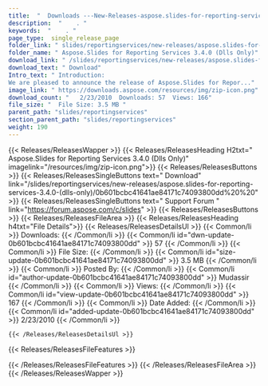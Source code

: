```yaml
---
title:  "  Downloads ---New-Releases-aspose.slides-for-reporting-services-3.4.0-(dlls-only) . " 
description:  "    . " 
keywords:  "    . " 
page_type:  single_release_page
folder_link: " slides/reportingservices/new-releases/aspose.slides-for-reporting-services-3.4.0-(dlls-only)/"
folder_name: " Aspose.Slides for Reporting Services 3.4.0 (Dlls Only)"
download_link: " /slides/reportingservices/new-releases/aspose.slides-for-reporting-services-3.4.0-(dlls-only)/0b601bcbc41641ae84171c74093800dd"
download_text: " Download"
Intro_text: " Introduction:
We are pleased to announce the release of Aspose.Slides for Repor..."
image_link: " https://downloads.aspose.com/resources/img/zip-icon.png"
download_count: "   2/23/2010  Downloads: 57  Views: 166"
file_size: "  File Size: 3.5 MB "
parent_path: "slides/reportingservices"
section_parent_path: "slides/reportingservices"
weight: 190 
---
```


{{< Releases/ReleasesWapper >}}
  {{< Releases/ReleasesHeading H2txt=" Aspose.Slides for Reporting Services 3.4.0 (Dlls Only)" imagelink="/resources/img/zip-icon.png">}}
  {{< Releases/ReleasesButtons >}}
    {{< Releases/ReleasesSingleButtons text=" Download" link="/slides/reportingservices/new-releases/aspose.slides-for-reporting-services-3.4.0-(dlls-only)/0b601bcbc41641ae84171c74093800dd%20%20" >}}
    {{< Releases/ReleasesSingleButtons text=" Support Forum " link="https://forum.aspose.com/c/slides" >}}
  {{< Releases/ReleasesButtons >}}
  {{< Releases/ReleasesFileArea >}}
    {{< Releases/ReleasesHeading h4txt="File Details">}}
    {{< Releases/ReleasesDetailsUl >}}
            {{< Common/li  >}} Downloads: {{< /Common/li >}} 
      {{< Common/li id="dwn-update-0b601bcbc41641ae84171c74093800dd" >}} 57 {{< /Common/li >}} 
      {{< Common/li  >}} File Size: {{< /Common/li >}} 
      {{< Common/li id="size-update-0b601bcbc41641ae84171c74093800dd" >}} 3.5 MB {{< /Common/li >}} 
      {{< Common/li  >}} Posted By: {{< /Common/li >}} 
      {{< Common/li id="author-update-0b601bcbc41641ae84171c74093800dd" >}} Mudassir {{< /Common/li >}} 
      {{< Common/li  >}} Views: {{< /Common/li >}} 
      {{< Common/li id="view-update-0b601bcbc41641ae84171c74093800dd" >}} 167 {{< /Common/li >}} 
      {{< Common/li  >}} Date Added: {{< /Common/li >}} 
      {{< Common/li id="added-update-0b601bcbc41641ae84171c74093800dd" >}} 2/23/2010 {{< /Common/li >}} 

    {{< /Releases/ReleasesDetailsUl >}}

  {{< Releases/ReleasesFileFeatures >}}
      
  {{< /Releases/ReleasesFileFeatures >}}
 {{< /Releases/ReleasesFileArea >}}
{{< /Releases/ReleasesWapper >}}


